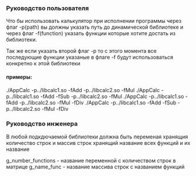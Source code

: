 ### Руководство пользователя
Что бы использовать калькулятор при исполнении программы через флаг -p(path) 
вы должны указать путь до динамической библиотеке и через флаг -f(function) указать
функции которые хотите достать из библиотеки.

Так же если указать второй флаг -p то с этого момента все последующие функции указаные в флаге -f будут 
использоваться конкретно к этой библиотеки

#### примеры:
./AppCalc -p../libcalc1.so -fAdd -p../libcalc2.so -fMul 
./AppCalc -p../libcalc1.so -fAdd -fSub -p../libcalc2.so -fMul 
./AppCalc -p../libcalc1.so -fAdd -p../libcalc2.so -fMul -fDiv
./AppCalc -p../libcalc1.so -fAdd -fSub -p../libcalc2.so -fMul -fDiv

### Руководство инженера 
В любой подкдючаемой библиотеки должна быть переменая хранящия количество строк и массив строк хранящий название
всех функций и их название

g_number_functions - название переменной с количеством строк в матрице
g_name_func - название массива строк с названием функций
